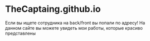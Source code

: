 # TheCaptaing.github.io
Если вы ищете сотрудника на back/front вы попали по адресу!
На данном сайте вы можете увидеть мои работы, которые красиво представлены 
